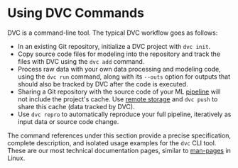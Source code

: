 # Using DVC Commands

DVC is a command-line tool. The typical DVC workflow goes as follows:

- In an existing Git repository, initialize a <abbr>DVC project</abbr> with
  `dvc init`.
- Copy source code files for modeling into the repository and track the files
  with DVC using the `dvc add` command.
- Process raw data with your own data processing and modeling code, using the
  `dvc run` command, along with its `--outs` option for outputs that should also
  be tracked by DVC after the code is executed.
- Sharing a Git repository with the source code of your ML
  [pipeline](/doc/command-reference/pipeline) will not include the project's
  <abbr>cache</abbr>. Use [remote storage](/doc/command-reference/remote) and
  `dvc push` to share this cache (data tracked by DVC).
- Use `dvc repro` to automatically reproduce your full pipeline, iteratively as
  input data or source code change.

The command references under this section provide a precise specification,
complete description, and isolated usage examples for the `dvc` CLI tool. These
are our most technical documentation pages, similar to
[man-pages](https://www.kernel.org/doc/man-pages/) in Linux.
